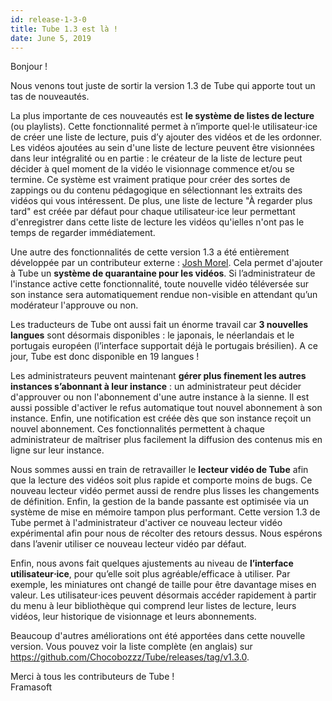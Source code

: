 ```yaml
---
id: release-1-3-0
title: Tube 1.3 est là !
date: June 5, 2019
---
```


<p>Bonjour !</p><p>Nous venons tout juste de sortir la version 1.3 de Tube qui apporte tout un tas de nouveautés.</p><p>La plus importante de ces nouveautés est <strong>le système de listes de lecture</strong> (ou playlists). Cette fonctionnalité permet à n’importe quel⋅le utilisateur⋅ice de créer une liste de lecture, puis d’y ajouter des vidéos et de les ordonner. Les vidéos ajoutées au sein d'une liste de lecture peuvent être visionnées dans leur intégralité ou en partie : le créateur de la liste de lecture peut décider à quel moment de la vidéo le visionnage commence et/ou se termine. Ce système est vraiment pratique pour créer des sortes de zappings ou du contenu pédagogique en sélectionnant les extraits des vidéos qui vous intéressent. De plus, une liste de lecture "À regarder plus tard" est créée par défaut pour chaque utilisateur⋅ice leur permettant d'enregistrer dans cette liste de lecture les vidéos qu'ielles n'ont pas le temps de regarder immédiatement.</p><p>Une autre des fonctionnalités de cette version 1.3 a été entièrement développée par un contributeur externe : <a target="_blank" rel="noopener noreferrer" href="https://github.com/joshmorel">Josh Morel</a>. Cela permet d'ajouter à Tube un <strong>système de quarantaine pour les vidéos</strong>. Si l’administrateur de l'instance active cette fonctionnalité, toute nouvelle vidéo téléversée sur son instance sera automatiquement rendue non-visible en attendant qu’un modérateur l'approuve ou non.</p><p>Les traducteurs de Tube ont aussi fait un énorme travail car <strong>3 nouvelles langues</strong> sont désormais disponibles : le japonais, le néerlandais et le portugais européen (l’interface supportait déjà le portugais brésilien). A ce jour, Tube est donc disponible en 19 langues !</p><p>Les administrateurs peuvent maintenant <strong>gérer plus finement les autres instances s’abonnant à leur instance</strong> : un administrateur peut décider d'approuver ou non l'abonnement d'une autre instance à la sienne. Il est aussi possible d'activer le refus automatique tout nouvel abonnement à son instance. Enfin, une notification est créée dès que son instance reçoit un nouvel abonnement. Ces fonctionnalités permettent à chaque administrateur de maîtriser plus facilement la diffusion des contenus mis en ligne sur leur instance.</p><p>Nous sommes aussi en train de retravailler le <strong>lecteur vidéo de Tube</strong> afin que la lecture des vidéos soit plus rapide et comporte moins de bugs. Ce nouveau lecteur vidéo permet aussi de rendre plus lisses les changements de définition. Enfin, la gestion de la bande passante est optimisée via un système de mise en mémoire tampon plus performant. Cette version 1.3 de Tube permet à l'administrateur d'activer ce nouveau lecteur vidéo expérimental afin pour nous de récolter des retours dessus. Nous espérons dans l’avenir utiliser ce nouveau lecteur vidéo par défaut.</p><p>Enfin, nous avons fait quelques ajustements au niveau de <strong>l’interface utilisateur⋅ice</strong>, pour qu’elle soit plus agréable/efficace à utiliser. Par exemple, les miniatures ont changé de taille pour être davantage mises en valeur. Les utilisateur⋅ices peuvent désormais accéder rapidement à partir du menu à leur bibliothèque qui comprend leur listes de lecture, leurs vidéos, leur historique de visionnage et leurs abonnements.</p><p>Beaucoup d'autres améliorations ont été apportées dans cette nouvelle version. Vous pouvez voir la liste complète (en anglais) sur <a target="_blank" rel="noopener noreferrer" href="https://github.com/Chocobozzz/Tube/releases/tag/v1.3.0">https://github.com/Chocobozzz/Tube/releases/tag/v1.3.0</a>.</p><p><span>Merci à tous les contributeurs de Tube !</span><br> Framasoft </p>
